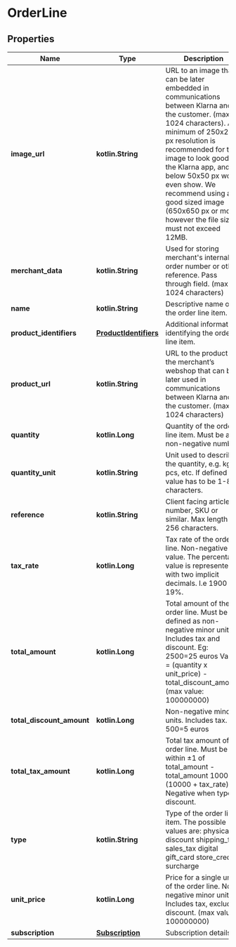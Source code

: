 
# OrderLine

## Properties
Name | Type | Description | Notes
------------ | ------------- | ------------- | -------------
**image_url** | **kotlin.String** | URL to an image that can be later embedded in communications between Klarna and the customer. (max 1024 characters).  A minimum of 250x250 px resolution is recommended for the image to look good in the Klarna app, and below 50x50 px won&#39;t even show. We recommend using a good sized image (650x650 px or more), however the file size must not exceed 12MB. |  [optional]
**merchant_data** | **kotlin.String** | Used for storing merchant&#39;s internal order number or other reference. Pass through field. (max 1024 characters) |  [optional]
**name** | **kotlin.String** | Descriptive name of the order line item. | 
**product_identifiers** | [**ProductIdentifiers**](ProductIdentifiers.md) | Additional information identifying the order line item. |  [optional]
**product_url** | **kotlin.String** | URL to the product in the merchant’s webshop that can be later used in communications between Klarna and the customer. (max 1024 characters) |  [optional]
**quantity** | **kotlin.Long** | Quantity of the order line item. Must be a non-negative number. | 
**quantity_unit** | **kotlin.String** | Unit used to describe the quantity, e.g. kg, pcs, etc. If defined the value has to be 1-8 characters. |  [optional]
**reference** | **kotlin.String** | Client facing article number, SKU or similar. Max length is 256 characters. |  [optional]
**tax_rate** | **kotlin.Long** | Tax rate of the order line. Non-negative value. The percentage value is represented with two implicit decimals. I.e 1900 &#x3D; 19%. |  [optional]
**total_amount** | **kotlin.Long** | Total amount of the order line. Must be defined as non-negative minor units. Includes tax and discount. Eg: 2500&#x3D;25 euros Value &#x3D; (quantity x unit_price) - total_discount_amount.  (max value: 100000000) | 
**total_discount_amount** | **kotlin.Long** | Non-negative minor units. Includes tax. Eg: 500&#x3D;5 euros |  [optional]
**total_tax_amount** | **kotlin.Long** | Total tax amount of the order line. Must be within ±1 of total_amount - total_amount 10000 / (10000 + tax_rate). Negative when type is discount. |  [optional]
**type** | **kotlin.String** | Type of the order line item. The possible values are:  physical discount shipping_fee sales_tax digital gift_card store_credit surcharge |  [optional]
**unit_price** | **kotlin.Long** | Price for a single unit of the order line. Non-negative minor units. Includes tax, excludes discount. (max value: 100000000) | 
**subscription** | [**Subscription**](Subscription.md) | Subscription details |  [optional]



